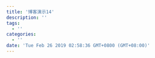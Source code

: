 ```yaml
---
title: '博客演示14'
description: ''
tags:
  - ''
categories:
  - ''
date: 'Tue Feb 26 2019 02:58:36 GMT+0800 (GMT+08:00)'
---
```

